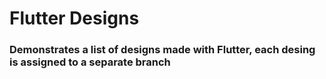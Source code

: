 # Flutter Designs

### Demonstrates a list of designs made with Flutter, each desing is assigned to a separate branch
